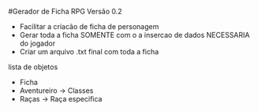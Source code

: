
#Gerador de Ficha RPG Versão 0.2

- Facilitar a criacão de ficha de personagem
- Gerar toda a ficha SOMENTE com o a insercao de dados NECESSARIA do jogador
- Criar um arquivo .txt final com toda a ficha




lista de objetos

- Ficha
- Aventureiro -> Classes
- Raças -> Raça especifica